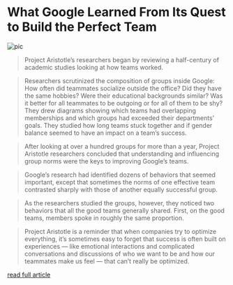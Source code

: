 # **What Google Learned From Its Quest to Build the Perfect Team**

![pic](https://static01.nyt.com/images/2016/02/28/magazine/28mag-teams1/28mag-teams1-superJumbo.jpg?quality=90&auto=webp)
> Project Aristotle’s researchers began by reviewing a half-century of academic studies looking at how teams worked.

> Researchers scrutinized the composition of groups inside Google:
How often did teammates socialize outside the office? Did they have the same hobbies?
Were their educational backgrounds similar? Was it better for all teammates to be outgoing or for all of them to be shy?
They drew diagrams showing which teams had overlapping memberships and which groups had exceeded their departments’ goals.
They studied how long teams stuck together and if gender balance seemed to have an impact on a team’s success.
 
> After looking at over a hundred groups for more than a year,
 Project Aristotle researchers concluded that understanding and influencing group norms were the keys to improving Google’s teams.
 
> Google’s research had identified dozens of behaviors that seemed important,
 except that sometimes the norms of one effective team contrasted sharply with those of another equally successful group.
 
> As the researchers studied the groups, however, they noticed two behaviors that all the good teams generally shared.
 First, on the good teams, members spoke in roughly the same proportion.
 
 >Project Aristotle is a reminder that when companies try to optimize everything, it’s sometimes easy to forget
  that success is often built on experiences — like emotional interactions and complicated conversations 
 and discussions of who we want to be and how our teammates make us feel — that can’t really be optimized. 
 
 
 [read full article](https://www.nytimes.com/2016/02/28/magazine/what-google-learned-from-its-quest-to-build-the-perfect-team.html)
